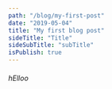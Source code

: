 ```yaml
---
path: "/blog/my-first-post"
date: "2019-05-04"
title: "My first blog post"
sideTitle: "Title"
sideSubTitle: "subTitle"
isPublish: true
---
```


###### hElloo
